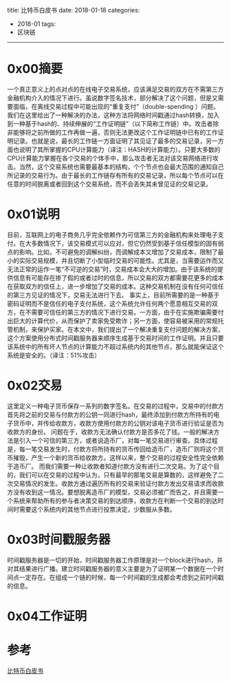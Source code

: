 title: 比特币白皮书 
date: 2018-01-18
categories: 
- 2018-01
tags: 
 - 区块链
---
# 0x00摘要
一个真正意义上的点对点的在线电子交易系统，应该满足交易的双方在不需第三方金融机构介入的情况下进行。虽说数字签名技术，部分解决了这个问题，但是又需要面临，在离线交易过程中可能出现的“重复支付”（double-spending ）问题。我们在这里给出了一种解决的办法，这种方法将网络时间戳通过hash转换，加入到一种基于hash的、持续伸展的“工作证明链”（以下简称工作链）中。攻击者除非能够将之前所做的工作再做一遍，否则无法更改这个工作证明链中已有的工作证明记录。也就是说，最长的工作链一方面证明了其见证了最多的交易记录，另一方面也说明了其所掌握的CPU计算能力（译注：HASH的计算能力）。只要大多数的CPU计算能力掌握在各个交易的个体手中，那么攻击者无法对该交易网络进行攻击。当然，这个交易系统也需要最基本的结构，个个节点也会最大范围的通知自己所记录的交易行为。由于最长的工作链存有所有的交易记录，所以每个节点可以在任意的时间脱离或者回到这个交易系统，而不会丢失其未曾见证的交易记录。

# 0x01说明
目前，互联网上的电子商务几乎完全依赖作为可信第三方的金融机构来处理电子支付。在大多数情况下，该交易模式可以应对，但它仍然受到基于信任模型的固有弱点的影响。比如，不可避免的调解纠纷，而调解成本又增加了交易成本，限制了最小的实际交易规模，并且切断了小型临时交易的可能性。尤其是，当需要运作而又无法正常的运作一笔“不可逆的交易”时，交易成本会大大的增加。由于该系统的提供信息有可能存在掺了假的或者过时的信息，所以交易的双方都需要花更多的成本在获取双方的信任上，进一步增加了交易的成本。这种交易机制在没有任何可信任的第三方见证的情况下，交易无法进行下去。
事实上，目前所需要的是一种基于密码证明而不是信任的电子支付系统，这个系统允许任何两个愿意相互交易的双方，在不需要可信任的第三方的情况下进行交易。一方面，由于在实施欺骗需要付出巨大的计算代价，从而保护了卖家免受欺诈；另一方面，使容易被采用的常规托管机制，来保护买家。在本文中，我们提出了一个解决重复支付问题的解决方案，这个方案使用分布式时间戳服务器来顺序生成基于交易时间的工作证明。并且只要该系统中的所有坏人节点的计算能力不超过系统内的其他节点，那么就能保证这个系统是安全的。（译注：51%攻击）

# 0x02交易
这里定义一种电子货币保存一系列的数字签名。在交易的过程中，交易中的付款方首先将之前的交易与付款方的公钥一同进行hash，最终添加到付款方所持有的电子货币中，并传给收款方，收款方使用付款方的公钥对该电子货币进行验证是否为收款方的身份。
问题在于，收款方无法确认付款方是否多花了钱。一般的解决方法是引入一个可信的第三方，或者说造币厂，对每一笔交易进行审查。具体过程是，每一笔交易发生时，付款方将所持有的货币传回给造币厂，造币厂则将这个货币摧毁，产生一个新的货币给收款方。这样以来，整个交易的过程安全性完全依赖于造币厂。
而我们需要一种让收款者知道付款方没有进行二次交易。为了这个目的，我们可以在交易的过程中认为，只有最早的那笔交易是算数的，这样避免了二次交易情况的发生。收款方通过遍历所有的交易来验证付款方发出交易请求而收款方没有收到这一情况。要想脱离造币厂的模型，交易必须被广而告之，并且需要一个系统来帮助所有的参与者决策交易的到达顺序，收款方在判断一个交易的到达时间时需要这个系统内的其他节点进行投票决定，少数服从多数。

# 0x03时间戳服务器
时间戳服务器是一切的开始，时间戳服务器工作原理是对一个block进行hash，并对其结果进行广播。建立时间戳服务器的意义主要是为了证明某一个数据在一个时间点一定存在。在组成一个链的时候，每一个时间戳的生成都会考虑到之前时间戳的信息。

# 0x04工作证明

# 参考
[比特币白皮书](https://bitcoin.org/bitcoin.pdf)